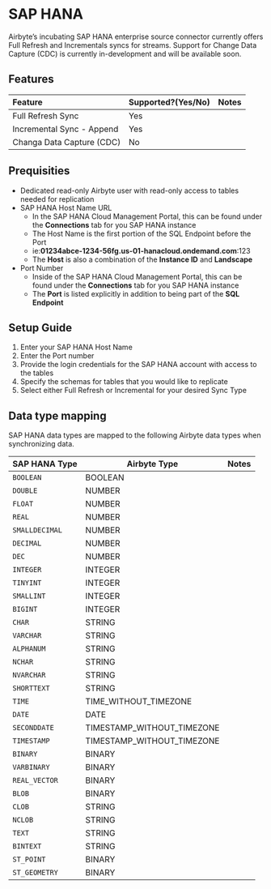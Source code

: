 # SAP HANA

Airbyte’s incubating SAP HANA enterprise source connector currently offers Full Refresh and Incrementals syncs for streams. Support for Change Data Capture (CDC) is currently in-development and will be available soon.

## Features

| Feature           | Supported?\(Yes/No\) | Notes |
| :---------------- | :------------------- | :---- |
| Full Refresh Sync | Yes                  |       |
| Incremental Sync - Append | Yes          |       |
| Changa Data Capture (CDC) | No           |       |


## Prequisities

- Dedicated read-only Airbyte user with read-only access to tables needed for replication
- SAP HANA Host Name URL
  - In the SAP HANA Cloud Management Portal, this can be found under the **Connections** tab for you SAP HANA instance
  - The Host Name  is the first portion of the SQL Endpoint before the Port
  - ie:**01234abce-1234-56fg.us-01-hanacloud.ondemand.com**:123
  - The **Host** is also a combination of the **Instance ID** and **Landscape**
- Port Number
  - Inside of the SAP HANA Cloud Management Portal, this can be found under the **Connections** tab for you SAP HANA instance
  - The **Port** is listed explicitly in addition to being part of the **SQL Endpoint**
 
## Setup Guide

1. Enter your SAP HANA Host Name
2. Enter the Port number
3. Provide the login credentials for the SAP HANA account with access to the tables
4. Specify the schemas for tables that you would like to replicate
5. Select  either Full Refresh or Incremental for your desired Sync Type

## Data type mapping

SAP HANA data types are mapped to the following Airbyte data types when synchronizing data.

| SAP HANA Type  | Airbyte Type               | Notes |
| -------------- | -------------------------- | ----- |
| `BOOLEAN`      | BOOLEAN                    |       |
| `DOUBLE`       | NUMBER                     |       |
| `FLOAT`        | NUMBER                     |       |
| `REAL`         | NUMBER                     |       |
| `SMALLDECIMAL` | NUMBER                     |       |
| `DECIMAL`      | NUMBER                     |       |
| `DEC`          | NUMBER                     |       |
| `INTEGER`      | INTEGER                    |       |
| `TINYINT`      | INTEGER                    |       |
| `SMALLINT`     | INTEGER                    |       |
| `BIGINT`       | INTEGER                    |       |
| `CHAR`         | STRING                     |       |
| `VARCHAR`      | STRING                     |       |
| `ALPHANUM`     | STRING                     |       |
| `NCHAR`        | STRING                     |       |
| `NVARCHAR`     | STRING                     |       |
| `SHORTTEXT`    | STRING                     |       |
| `TIME`         | TIME_WITHOUT_TIMEZONE      |       |
| `DATE`         | DATE                       |       |
| `SECONDDATE`   | TIMESTAMP_WITHOUT_TIMEZONE |       |
| `TIMESTAMP`    | TIMESTAMP_WITHOUT_TIMEZONE |       |
| `BINARY`       | BINARY                     |       |
| `VARBINARY`    | BINARY                     |       |
| `REAL_VECTOR`  | BINARY                     |       |
| `BLOB`         | BINARY                     |       |
| `CLOB`         | STRING                     |       |
| `NCLOB`        | STRING                     |       |
| `TEXT`         | STRING                     |       |
| `BINTEXT`      | STRING                     |       |
| `ST_POINT`     | BINARY                     |       |
| `ST_GEOMETRY`  | BINARY                     |


